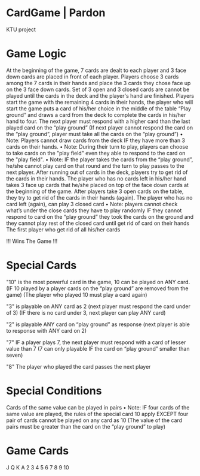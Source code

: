 # CardGame | Pardon
KTU project  

# Game Logic
At the beginning of the game, 7 cards are dealt to each player and 3 face down
cards are placed in front of each player.
Players choose 3 cards among the 7 cards in their hands and place the 3 cards they
chose face up on the 3 face down cards.
Set of 3 open and 3 closed cards are cannot be played until the cards in the deck
and the player's hand are finished.
Players start the game with the remaining 4 cards in their hands, the player who will
start the game puts a card of his/her choice in the middle of the table “Play ground”
and draws a card from the deck to complete the cards in his/her hand to four.
The next player must respond with a higher card than the last played card on the
“play ground” (If next player cannot respond the card on the “play ground”, player
must take all the cards on the “play ground”)
•⁠ ⁠Note: Players cannot draw cards from the deck IF they have more than 3 cards on
their hands.
•⁠ ⁠Note: During their turn to play, players can choose to take cards on the "play field"
even they able to respond to the card on the "play field".
•⁠ ⁠Note: IF the player takes the cards from the “play ground”, he/she cannot play card
on that round and the turn to play passes to the next player.
After running out of cards in the deck, players try to get rid of the cards in their
hands. The player who has no cards left in his/her hand takes 3 face up cards that
he/she placed on top of the face down cards at the beginning of the game.
After players take 3 open cards on the table, they try to get rid of the cards in their
hands (again). The player who has no card left (again), can play 3 closed card
•⁠ ⁠Note: players cannot check what’s under the close cards they have to play
randomly IF they cannot respond to card on the “play ground” they took the cards on
the ground and they cannot play rest of the closed card until get rid of card on their
hands
The first player who get rid of all his/her cards

!!! Wins The Game !!!

# Special Cards

"10" is the most powerful card in the game, 10 can be played on ANY card.
(IF 10 played by a player cards on the “play ground” are removed from the game)
(The player who played 10 must play a card again)

"3" is playable on ANY card as 2
(next player must respond the card under of 3)
(IF there is no card under 3, next player can play ANY card)

"2" is playable ANY card on “play ground” as response
(next player is able to response with ANY card on 2)

"7" IF a player plays 7, the next player must respond with a card of lesser value than 7
(7 can only playable IF the card on “play ground” smaller than seven)

"8" The player who played the card passes the next player

# Special Conditions

Cards of the same value can be played in pairs
•⁠ ⁠Note: IF four cards of the same value are played, the rules of the special card 10
apply EXCEPT four pair of cards cannot be played on any card as 10
(The value of the card pairs must be greater than the card on the “play ground” to
play)


# Game Cards

J Q K A 2 3 4 5 6 7 8 9 10

